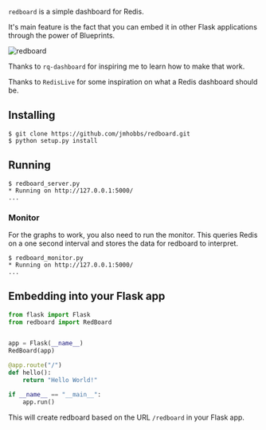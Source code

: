 `redboard` is a simple dashboard for Redis.

It's main feature is the fact that you can embed it in other Flask applications through the power of Blueprints.

![redboard](https://dl.dropbox.com/u/28665584/screenshots/2012-11-12-171339_600x463_scrot.png)

Thanks to `rq-dashboard` for inspiring me to learn how to make that work.

Thanks to `RedisLive` for some inspiration on what a Redis dashboard should be.

## Installing

```console
$ git clone https://github.com/jmhobbs/redboard.git
$ python setup.py install
```

## Running

```console
$ redboard_server.py
* Running on http://127.0.0.1:5000/
...
```

### Monitor

For the graphs to work, you also need to run the monitor.  This queries Redis on a one second interval and stores the data for redboard to interpret.

```console
$ redboard_monitor.py
* Running on http://127.0.0.1:5000/
...
```


## Embedding into your Flask app

```python
from flask import Flask
from redboard import RedBoard


app = Flask(__name__)
RedBoard(app)

@app.route("/")
def hello():
    return "Hello World!"

if __name__ == "__main__":
    app.run()
```

This will create redboard based on the URL `/redboard` in your Flask app.

